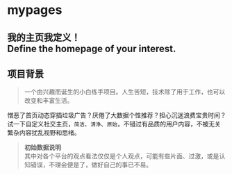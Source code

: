 # mypages

**我的主页我定义！**<br>
Define the homepage of your interest.
---

## 项目背景
>一个由兴趣而诞生的小白练手项目。人生苦短，技术除了用于工作，也可以改变和丰富生活。

憎恶了首页动态穿插垃圾广告？厌倦了大数据个性推荐？担心沉迷浪费宝贵时间？
试一下自定义社交主页，`简洁`、`清净`、`原始`，不错过有品质的用户内容，不被无关繁杂内容扰乱视野和思绪。

> **初始数据说明**<br>
> 其中对各个平台的观点看法仅仅是个人观点，可能有些片面、过激，或是认知错误，不理会便是了，做好自己的事已不易。
